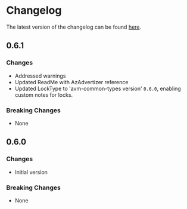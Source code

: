 # Changelog

The latest version of the changelog can be found [here](https://github.com/Azure/bicep-registry-modules/blob/main/avm/res/container-instance/container-group/CHANGELOG.md).

## 0.6.1

### Changes

- Addressed warnings
- Updated ReadMe with AzAdvertizer reference
- Updated LockType to 'avm-common-types version' `0.6.0`, enabling custom notes for locks.

### Breaking Changes

- None

## 0.6.0

### Changes

- Initial version

### Breaking Changes

- None
